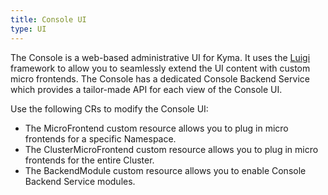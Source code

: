```yaml
---
title: Console UI
type: UI
---
```


The Console is a web-based administrative UI for Kyma. It uses the [Luigi](https://github.com/SAP/luigi) framework to allow you to seamlessly extend the UI content with custom micro frontends. The Console has a dedicated Console Backend Service which provides a tailor-made API for each view of the Console UI.

Use the following CRs to modify the Console UI:
- The MicroFrontend custom resource allows you to plug in micro frontends for a specific Namespace.
- The ClusterMicroFrontend custom resource allows you to plug in micro frontends for the entire Cluster.
- The BackendModule custom resource allows you to enable Console Backend Service modules.
